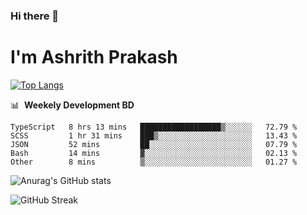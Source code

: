 ### Hi there 👋
# I'm Ashrith Prakash


[![Top Langs](https://github-readme-stats.vercel.app/api/top-langs/?username=xxcheckmatexx&layout=compact&count_private=true&include_all_commits=true&show_icons=true&line_height=20&title_color=FFFFFF&icon_color=FFFFFF&text_color=FFFFFF&bg_color=0D1117)](https://github.com/anuraghazra/github-readme-stats)

📊 &nbsp;**Weekely Development BD**

<!--START_SECTION:waka-->

```text
TypeScript   8 hrs 13 mins   ██████████████████▒░░░░░░   72.79 %
SCSS         1 hr 31 mins    ███▒░░░░░░░░░░░░░░░░░░░░░   13.43 %
JSON         52 mins         ██░░░░░░░░░░░░░░░░░░░░░░░   07.79 %
Bash         14 mins         ▓░░░░░░░░░░░░░░░░░░░░░░░░   02.13 %
Other        8 mins          ▒░░░░░░░░░░░░░░░░░░░░░░░░   01.27 %
```

<!--END_SECTION:waka-->

![Anurag's GitHub stats](https://github-readme-stats.vercel.app/api?username=xxcheckmatexx&count_private=true&show_icons=true&theme=merko)  

![GitHub Streak](http://github-readme-streak-stats.herokuapp.com?user=xxcheckmatexx&theme=merko&hide_border=true&date_format=M%20j%5B%2C%20Y%5D&fire=DD0E0B)
<br/>
